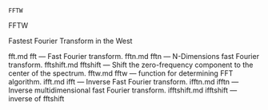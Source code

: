 

	
	FFTW

FFTW

Fastest Fourier Transform in the West


fft.md fft</a> &#8212; <span class = "refentry-description">Fast Fourier transform.
fftn.md fftn</a> &#8212; <span class = "refentry-description">N-Dimensions fast Fourier transform.
fftshift.md fftshift</a> &#8212; <span class = "refentry-description">Shift the zero-frequency component to the center of the spectrum.
fftw.md fftw</a> &#8212; <span class = "refentry-description">function for determining FFT algorithm.
ifft.md ifft</a> &#8212; <span class = "refentry-description">Inverse Fast Fourier transform.
ifftn.md ifftn</a> &#8212; <span class = "refentry-description">Inverse multidimensional fast Fourier transform.
ifftshift.md ifftshift</a> &#8212; <span class = "refentry-description">inverse of fftshift



